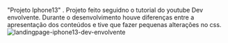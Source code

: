 "Projeto Iphone13" .
Projeto feito seguidno o tutorial do youtube Dev envolvente. Durante o desenvolvimento houve diferenças entre a apresentação dos conteúdos e tive que fazer pequenas alterações no css.
![landingpage-iphone13-dev-envolvente](https://github.com/DanielDantas0921/Iphone13/assets/87837294/e3762c24-9847-4713-bedc-191c00a7debd)
